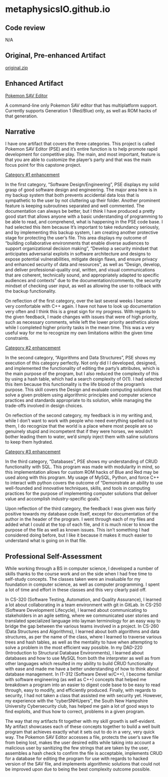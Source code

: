 # metaphysicsIO.github.io

## Code review
N/A 

## Original, Pre-enhanced Artifact

[original.zip](original.zip)

## Enhanced Artifact
[Pokemon SAV Editor](https://github.com/metaphysicsIO/Pokemon-Sav-Editor)

A command-line only Pokemon SAV editor that has multiplatform support.
Currently supports Generation 1 (Red/Blue) only, as well as ROM hacks of that
generation.



## Narrative

I have one artifact that covers the three categories. This project is
called Pokemon SAV Editor (PSE) and it’s entire function is to help promote
rapid development for competitive play. The main, and most important,
feature is that you are able to customize the player’s party and that was
the main focus point for this capstone project.

[Category #1 enhancement](https://github.com/metaphysicsIO/Pokemon-Sav-Editor/commit/85a60e088b64477fb5935a9bea738d79beeda7ea)

In the first category, “Software Design/Engineering”, PSE displays my solid
grasp of good software design and engineering. The major area here is in my
backup system that both prevents accidental data loss that is sympathetic
to the user by not cluttering up their folder. Another prominent feature is
keeping subroutines separated and well commented. The documentation can
always be better, but I think I have produced a pretty good start that
allows anyone with a basic understanding of programming to be able to read,
and comprehend, what is happening in the PSE code base. I had selected this
item because It’s important to take redundancy seriously, and by
implementing this backup system, I am creating another protective stage for
protecting the user’s file. This area displays my outcome of “building
collaborative environments that enable diverse audiences to support
organizational decision making”, “Develop a security mindset that
anticipates adversarial exploits in software architecture and designs to
expose potential vulnerabilities, mitigate design flaws, and ensure privacy
and enhanced security of data and resources”, as well as “Design, develop,
and deliver professional-quality oral, written, and visual communications
that are coherent, technically sound, and appropriately adapted to specific
audiences and contexts” due to the documentation/comments, the security
mindset of checking user input, as well as allowing the user to rollback
with the backup functionality.

On reflection of the first category, over the last several weeks I became
very comfortable with C++ again. I have not have to look up documentation
very often and I think this is a great sign for my progress. With regards
to the given feedback, I made changes with issues that were of high
priority, such as necessary comments, while left the lower priority
aesthetics alone while I completed higher priority tasks in the mean time.
This was a very useful way for me to recognize my own limitations within
the given time constraints.

[Category #2 enhancement](https://github.com/metaphysicsIO/Pokemon-Sav-Editor/commit/a1f7155a1ea42fd7afa1c1546d11a6412dbd06bd)

In the second category, “Algorithms and Data Structures”, PSE shows my
execution of this category perfectly. Not only did I I developed, designed,
and implemented the functionality of editing the party’s attributes, which
is the main purpose of the program, but I also reduced the complexity of
this by using a hash table, which had a search complexity of O(1). I had
selected this item because this functionality is the life blood of the
program’s purpose. This skill covers the Design and evaluate computing
solutions that solve a given problem using algorithmic principles and
computer science practices and standards appropriate to its solution, while
managing the trade-offs involved in design choices.

On reflection of the second category, my feedback is in my writing and,
while I don’t want to work with people who need everything spelled out to
them, I do recognize that the world is a place where most people are so
genuinely stupid and incompetent that if they were horses, we wouldn’t
bother leading them to water, we’d simply inject them with saline solutions
to keep them hydrated.

[Category #3 enhancement](https://github.com/metaphysicsIO/Pokemon-Sav-Editor/commit/211369a126af84b5771e346ca5a3811a053ed172)

In the third category, “Databases”, PSE shows my understanding of CRUD
functionality with SQL. This program was made with modularity in mind, so
this implementation allows for custom ROM hacks of Blue and Red may be used
along with this program. My usage of MySQL, Python, and force C++ to
interact with python covers the outcome of “Demonstrate an ability to use
well-founded and innovative techniques, skills, and tools in computing
practices for the purpose of implementing computer solutions that deliver
value and accomplish industry-specific goals.”

Upon reflection of the third category, the feedback I was given was fairly
positive towards my database code itself, except for documentation of the
author in the header of the program. I went through each of my files and
added what I could at the top of each file, and it is much nicer to know
the purpose of the file as well as known issues. This isn’t something I had
considered doing before, but I like it because it makes it much easier to
understand what is going on in that file.

## Professional Self-Assessment

While working through a BS in computer science, I developed a number of
skills thanks to the course work and on the side when I had free time to
self-study concepts. The classes taken were an invaluable for my foundation
in computer science, as well as computer programming. I spent a lot of time
and effort in these classes and this very clearly paid off.

In CS-320 (Software Testing, Automation, and Quality Assurance), I learned
a lot about collaborating in a team environment with git in GitLab. In
CS-250 (Software Development Lifecycle), I learned about communicating to
stakeholders in an agile setting, where we communicated user stories and
translated specialized language into layman terminology for an easy way to
bridge the gap between the various teams involved in a project. In CS-260
(Data Structures and Algorithms), I learned about both algorithms and data
structures, as per the name of the class, where I learned to traverse
various trees and hash tables, as well as the mentality to have when
attempting to solve a problem in the most efficient way possible. In my
DAD-220 (Introduction to Structural Database Environments), I learned about
databases and how to use MySQL from both the interpreter as well as from
other languages which resulted in my ability to build CRUD functionality
with ease and made me have a better understanding of how to think about
database management. In IT-312 (Software Devel w/C++), I become familiar
with software engineering (as well as C++) concepts that helped me
breakdown a program into an easier to digest code base to be easy to read
through, easy to modify, and efficiently produced. Finally, with regards to
security, I had not taken a class that assisted me with security yet.
However, my experience with the “cyberSNHUpers”, the South New Hampshire
University Cybersecurity club, has helped me gain a lot of good ways to
find exploits, and thus how to correct, problems in a given program. 

The way that my artifacts fit together with my skill growth is self-evident. My artifact showcases each of these concepts together to build a well built program that achieves exactly what it sets out to do in a very, very quick way. The Pokemon SAV Editor accesses a file, protects the user’s save file from being lost, makes the user desired edits while taking into account a malicious user by sanitizing the few strings that are taken by the user, assembles a hash check to confirm the file is acceptable, implements CRUD for a database for editing the program for use with regards to hacked version of the SAV file, and implements algorithmic solutions that could not be improved upon due to being the best complexity outcome possible.
